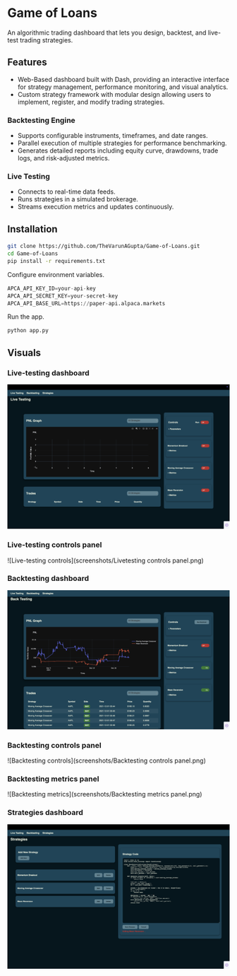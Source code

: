 # Game of Loans

An algorithmic trading dashboard that lets you design, backtest, and live-test trading strategies.

## Features
- Web-Based dashboard built with Dash, providing an interactive interface for strategy management, performance monitoring, and visual analytics.
- Custom strategy framework with modular design allowing users to implement, register, and modify trading strategies.
### Backtesting Engine
- Supports configurable instruments, timeframes, and date ranges.
- Parallel execution of multiple strategies for performance benchmarking.
- Generates detailed reports including equity curve, drawdowns, trade logs, and risk-adjusted metrics.
### Live Testing
- Connects to real-time data feeds.
- Runs strategies in a simulated brokerage.
- Streams execution metrics and updates continuously.

## Installation

```bash
git clone https://github.com/TheVarunAGupta/Game-of-Loans.git
cd Game-of-Loans
pip install -r requirements.txt
```
Configure environment variables. 

```python
APCA_API_KEY_ID=your-api-key
APCA_API_SECRET_KEY=your-secret-key
APCA_API_BASE_URL=https://paper-api.alpaca.markets
```

Run the app. 
```bash
python app.py
```

## Visuals

### Live-testing dashboard
![Live-testing](screenshots/Livetesting.png)

### Live-testing controls panel
![Live-testing controls](screenshots/Livetesting controls panel.png)

### Backtesting dashboard
![Backtesting](screenshots/Backtesting.png)

### Backtesting controls panel
![Backtesting controls](screenshots/Backtesting controls panel.png)

### Backtesting metrics panel
![Backtesting metrics](screenshots/Backtesting metrics panel.png)

### Strategies dashboard
![Strategies](screenshots/Strategies.png)


